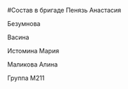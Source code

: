 #Состав в бригаде
 Пенязь Анастасия

 Безумнова 
  
 Васина 
 
 Истомина Мария
 
 Маликова Алина
 
Группа М211 

